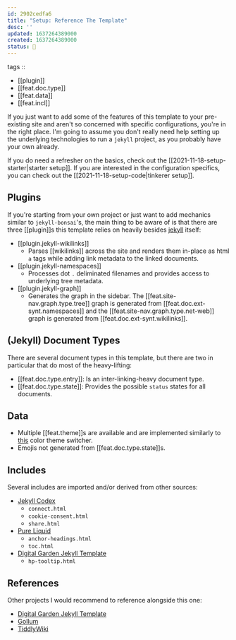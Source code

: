 ```yaml
---
id: 2902cedfa6
title: "Setup: Reference The Template"
desc: ''
updated: 1637264389000
created: 1637264389000
status: 🥭
---
```


tags ::
- [[plugin]]
- [[feat.doc.type]]
- [[feat.data]]
- [[feat.incl]]


If you just want to add some of the features of this template to your pre-existing site and aren't so concerned with specific configurations, you're in the right place. I'm going to assume you don't really need help setting up the underlying technologies to run a `jekyll` project, as you probably have your own already.

If you do need a refresher on the basics, check out the [[2021-11-18-setup-starter|starter setup]]. If you are interested in the configuration specifics, you can check out the [[2021-11-18-setup-code|tinkerer setup]].

## Plugins

If you're starting from your own project or just want to add mechanics similar to `jekyll-bonsai`'s, the main thing to be aware of is that there are three [[plugin]]s this template relies on heavily besides [jekyll](https://jekyllrb.com/) itself:
- [[plugin.jekyll-wikilinks]]
  - Parses \[\[wikilinks]] across the site and renders them in-place as html `a` tags while adding link metadata to the linked documents.
- [[plugin.jekyll-namespaces]]
  - Processes dot `.` deliminated filenames and provides access to underlying tree metadata.
- [[plugin.jekyll-graph]]
  - Generates the graph in the sidebar. The [[feat.site-nav.graph.type.tree]] graph is generated from [[feat.doc.ext-synt.namespaces]] and the [[feat.site-nav.graph.type.net-web]] graph is generated from [[feat.doc.ext-synt.wikilinks]].

## (Jekyll) Document Types

There are several document types in this template, but there are two in particular that do most of the heavy-lifting:

- [[feat.doc.type.entry]]: Is an inter-linking-heavy document type.
- [[feat.doc.type.state]]: Provides the possible `status` states for all documents.

## Data

- Multiple [[feat.theme]]s are available and are implemented similarly to [this](https://mxb.dev/blog/color-theme-switcher/) color theme switcher.
- Emojis not generated from [[feat.doc.type.state]]s.

## Includes

Several includes are imported and/or derived from other sources:
- [Jekyll Codex](https://jekyllcodex.org/without-plugins/)
  - `connect.html`
  - `cookie-consent.html`
  - `share.html`
- [Pure Liquid](https://pure-liquid.allejo.org/)
  - `anchor-headings.html`
  - `toc.html`
- [Digital Garden Jekyll Template](https://github.com/maximevaillancourt/digi-gard-jekyll-template)
  - `hp-tooltip.html`

## References

Other projects I would recommend to reference alongside this one:
- [Digital Garden Jekyll Template](https://github.com/maximevaillancourt/digi-gard-jekyll-template)
- [Gollum](https://github.com/gollum/gollum)
- [TiddlyWiki](https://github.com/Jermolene/TiddlyWiki5)
